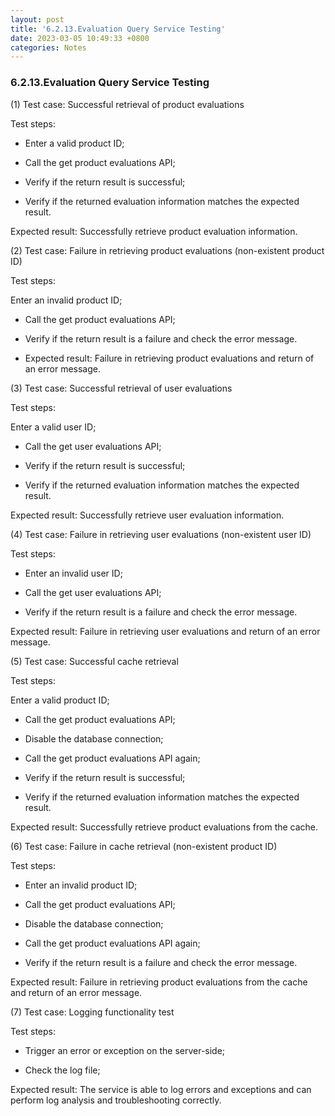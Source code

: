 ```yaml
---
layout: post
title: '6.2.13.Evaluation Query Service Testing'
date: 2023-03-05 10:49:33 +0800
categories: Notes
---
```


### 6.2.13.Evaluation Query Service Testing


(1) Test case: Successful retrieval of product evaluations

Test steps:

- Enter a valid product ID;

- Call the get product evaluations API;

- Verify if the return result is successful;

- Verify if the returned evaluation information matches the expected result.

Expected result: Successfully retrieve product evaluation information.

(2) Test case: Failure in retrieving product evaluations (non-existent product ID)

Test steps:

Enter an invalid product ID;

- Call the get product evaluations API;

- Verify if the return result is a failure and check the error message.

- Expected result: Failure in retrieving product evaluations and return of an error message.

(3) Test case: Successful retrieval of user evaluations

Test steps:

Enter a valid user ID;

- Call the get user evaluations API;

- Verify if the return result is successful;

- Verify if the returned evaluation information matches the expected result.

Expected result: Successfully retrieve user evaluation information.

(4) Test case: Failure in retrieving user evaluations (non-existent user ID)

Test steps:

- Enter an invalid user ID;

- Call the get user evaluations API;

- Verify if the return result is a failure and check the error message.

Expected result: Failure in retrieving user evaluations and return of an error message.

(5) Test case: Successful cache retrieval

Test steps:

Enter a valid product ID;

- Call the get product evaluations API;

- Disable the database connection;

- Call the get product evaluations API again;

- Verify if the return result is successful;

- Verify if the returned evaluation information matches the expected result.

Expected result: Successfully retrieve product evaluations from the cache.

(6) Test case: Failure in cache retrieval (non-existent product ID)

Test steps:

- Enter an invalid product ID;

- Call the get product evaluations API;

- Disable the database connection;

- Call the get product evaluations API again;

- Verify if the return result is a failure and check the error message.

Expected result: Failure in retrieving product evaluations from the cache and return of an error message.

(7) Test case: Logging functionality test

Test steps:

- Trigger an error or exception on the server-side;

- Check the log file;

Expected result: The service is able to log errors and exceptions and can perform log analysis and troubleshooting correctly.
